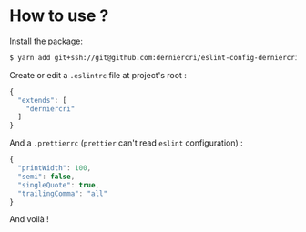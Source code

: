 # How to use ?

Install the package:

```bash
$ yarn add git+ssh://git@github.com:derniercri/eslint-config-derniercri.git
```

Create or edit a `.eslintrc` file at project's root :

```js
{
  "extends": [
    "derniercri"
  ]
}
```

And a `.prettierrc` (`prettier` can't read `eslint` configuration) :

```js
{
  "printWidth": 100,
  "semi": false,
  "singleQuote": true,
  "trailingComma": "all"
}
```

And voilà !


